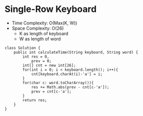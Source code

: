 # Single-Row Keyboard

- Time Complexity: O(Max(K, W))
- Space Complexity: O(26)
  - K as length of keyboard
  - W as length of word

```
class Solution {
    public int calculateTime(String keyboard, String word) {
        int res = 0,
            prev = 0;
        int[] cnt = new int[26];
        for(int i = 0; i < keyboard.length(); i++){
            cnt[keyboard.charAt(i)-'a'] = i;
        }
        for(char c: word.toCharArray()){
            res += Math.abs(prev - cnt[c-'a']);
            prev = cnt[c-'a'];
        }
        return res;
    }
}
```
